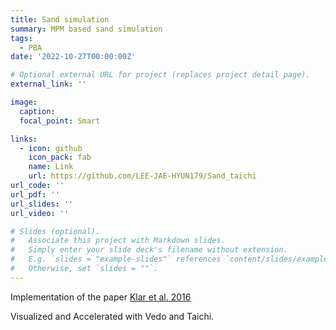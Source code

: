 ```yaml
---
title: Sand simulation
summary: MPM based sand simulation
tags:
  - PBA
date: '2022-10-27T00:00:00Z'

# Optional external URL for project (replaces project detail page).
external_link: ''

image:
  caption:
  focal_point: Smart

links:
  - icon: github
    icon_pack: fab
    name: Link
    url: https://github.com/LEE-JAE-HYUN179/Sand_taichi
url_code: ''
url_pdf: ''
url_slides: ''
url_video: ''

# Slides (optional).
#   Associate this project with Markdown slides.
#   Simply enter your slide deck's filename without extension.
#   E.g. `slides = "example-slides"` references `content/slides/example-slides.md`.
#   Otherwise, set `slides = ""`.
---
```


Implementation of the paper [Klar et al. 2016](https://dl.acm.org/doi/abs/10.1145/2897824.2925906)

Visualized and Accelerated with Vedo and Taichi.
